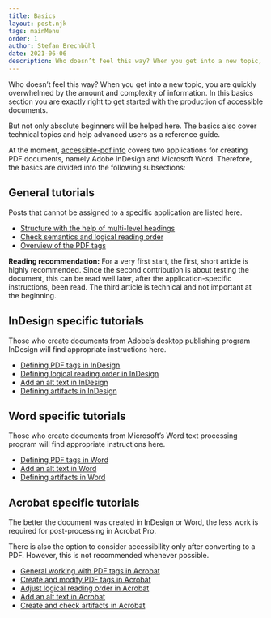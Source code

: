 ```yaml
---
title: Basics
layout: post.njk
tags: mainMenu
order: 1
author: Stefan Brechbühl
date: 2021-06-06
description: Who doesn’t feel this way? When you get into a new topic, you are quickly overwhelmed by the amount and complexity of information. In this basics section you are exactly right to get started with the production of accessible documents.
---
```


Who doesn’t feel this way? When you get into a new topic, you are quickly overwhelmed by the amount and complexity of information. In this basics section you are exactly right to get started with the production of accessible documents.

But not only absolute beginners will be helped here. The basics also cover technical topics and help advanced users as a reference guide.

At the moment, [accessible-pdf.info](/) covers two applications for creating PDF documents, namely Adobe InDesign and Microsoft Word. Therefore, the basics are divided into the following subsections:

## General tutorials

Posts that cannot be assigned to a specific application are listed here.

- [Structure with the help of multi-level headings](/en/basics/general/structure-with-the-help-of-multi-level-headings)
- [Check semantics and logical reading order](/en/basics/general/check-semantics-and-logical-reading-order)
- [Overview of the PDF tags](/en/basics/general/overview-of-the-pdf-tags)

<p class="note">
  <strong>Reading recommendation:</strong> For a very first start, the first, short article is
  highly recommended. Since the second contribution is about testing the document, this can be read
  well later, after the application-specific instructions, been read. The third article is technical
  and not important at the beginning.
</p>

## InDesign specific tutorials

Those who create documents from Adobe’s desktop publishing program InDesign will find appropriate instructions here.

- [Defining PDF tags in InDesign](/en/basics/indesign/defining-pdf-tags-in-indesign)
- [Defining logical reading order in InDesign](/en/basics/indesign/defining-logical-reading-order-in-indesign)
- [Add an alt text in InDesign](/en/basics/indesign/add-an-alt-text-in-indesign)
- [Defining artifacts in InDesign](/en/basics/indesign/defining-artifacts-in-indesign)

## Word specific tutorials

Those who create documents from Microsoft’s Word text processing program will find appropriate instructions here.

- [Defining PDF tags in Word](/en/basics/word/defining-pdf-tags-in-word)
- [Add an alt text in Word](/en/basics/word/add-an-alt-text-in-word)
- [Defining artifacts in Word](/en/basics/word/defining-artifacts-in-word)

## Acrobat specific tutorials

The better the document was created in InDesign or Word, the less work is required for post-processing in Acrobat Pro.

There is also the option to consider accessibility only after converting to a PDF. However, this is not recommended whenever possible.

- [General working with PDF tags in Acrobat](/en/basics/acrobat/general-working-with-pdf-tags-in-acrobat)
- [Create and modify PDF tags in Acrobat](/en/basics/acrobat/create-and-modify-pdf-tags-in-acrobat)
- [Adjust logical reading order in Acrobat](/en/basics/acrobat/adjust-logical-reading-order-in-acrobat)
- [Add an alt text in Acrobat](/en/basics/acrobat/add-an-alt-text-in-acrobat)
- [Create and check artifacts in Acrobat](/en/basics/acrobat/create-and-check-artifacts-in-acrobat)
